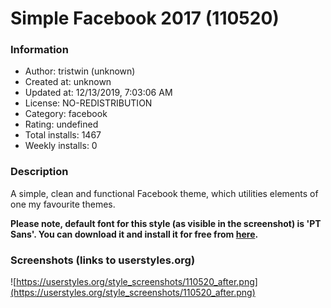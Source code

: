 # Simple Facebook 2017 (110520)

### Information
- Author: tristwin (unknown)
- Created at: unknown
- Updated at: 12/13/2019, 7:03:06 AM
- License: NO-REDISTRIBUTION
- Category: facebook
- Rating: undefined
- Total installs: 1467
- Weekly installs: 0


### Description
A simple, clean and functional Facebook theme, which utilities elements of one my favourite themes. 

<b>Please note, default font for this style (as visible in the screenshot) is 'PT Sans'. You can download it and install it for free from <a href="http://www.fontsquirrel.com/fonts/pt-sans">here</a>.</b>


### Screenshots (links to userstyles.org)
![https://userstyles.org/style_screenshots/110520_after.png](https://userstyles.org/style_screenshots/110520_after.png)


